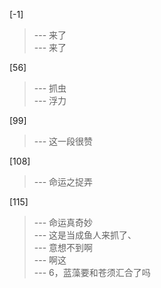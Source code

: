 
[-1] 
>--- 来了<br>
>--- 来了<br>

[56] 
>--- 抓虫<br>
>--- 浮力<br>

[99] 
>--- 这一段很赞<br>

[108] 
>--- 命运之捉弄<br>

[115] 
>--- 命运真奇妙<br>
>--- 这是当成鱼人来抓了、<br>
>--- 意想不到啊<br>
>--- 啊这<br>
>--- 6，蓝藻要和苍须汇合了吗<br>
